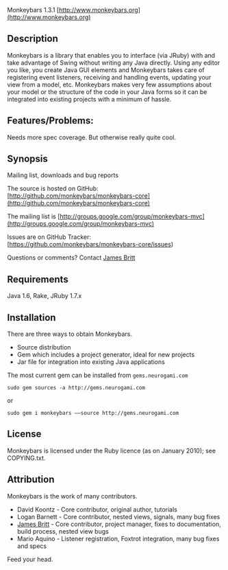 Monkeybars 1.3.1
[http://www.monkeybars.org](http://www.monkeybars.org)

Description
------------
  
Monkeybars is a library that enables you to interface (via JRuby) with and take advantage of Swing without writing any Java directly.  Using any editor you like, you create Java GUI elements and Monkeybars takes care of registering event listeners, receiving and handling events, updating your view from a model, etc. Monkeybars makes very few assumptions about your model or the structure of the code in your Java forms so it can be integrated into existing projects with a minimum of hassle.

Features/Problems:
------------

Needs more spec coverage.  But otherwise really quite cool.


Synopsis
---------


Mailing list, downloads and bug reports

The source is hosted on GitHub: [http://github.com/monkeybars/monkeybars-core](http://github.com/monkeybars/monkeybars-core)

The mailing list is [http://groups.google.com/group/monkeybars-mvc](http://groups.google.com/group/monkeybars-mvc)

Issues are on GitHub Tracker: [https://github.com/monkeybars/monkeybars-core/issues) 


Questions or comments? Contact [James Britt](mailto:james+monkeybars@neurogami.com)

 
Requirements
---------

  Java 1.6, Rake, JRuby 1.7.x 

Installation
---------

There are three ways to obtain Monkeybars.  
  - Source distribution
  - Gem which includes a project generator, ideal for new projects
  - Jar file for integration into existing Java applications

The most current gem can be installed from `gems.neurogami.com`

    sudo gem sources -a http://gems.neurogami.com

or

    sudo gem i monkeybars ––source http://gems.neurogami.com


License
--------
Monkeybars is licensed under the Ruby licence (as on January 2010); see COPYING.txt.

Attribution
---------

Monkeybars is the work of many contributors.

- David Koontz - Core contributor, original author, tutorials
- Logan Barnett - Core contributor, nested views, signals, many bug fixes
- [James Britt](http://www.jamesbritt.com) - Core contributor, project manager, fixes to documentation, build process, nested view bugs
- Mario Aquino - Listener registration, Foxtrot integration, many bug fixes and specs


Feed your head.
